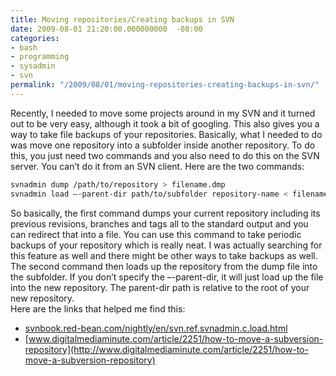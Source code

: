 ```yaml
---
title: Moving repositories/Creating backups in SVN
date: 2009-08-01 21:20:00.000000000  -08:00
categories:
- bash
- programming
- sysadmin
- svn
permalink: "/2009/08/01/moving-repositories-creating-backups-in-svn/"
---
```

Recently, I needed to move some projects around in my SVN and it turned out to be very easy, although it took a bit of googling. This also gives you a way to take file backups of your repositories. Basically, what I needed to do was move one repository into a subfolder inside another repository. To do this, you just need two commands and you also need to do this on the SVN server. You can’t do it from an SVN client. Here are the two commands:  

~~~bash
svnadmin dump /path/to/repository > filename.dmp
svnadmin load –-parent-dir path/to/subfolder repository-name < filename.dmp
~~~

So basically, the first command dumps your current repository including its previous revisions, branches and tags all to the standard output and you can redirect that into a file. You can use this command to take periodic backups of your repository which is really neat. I was actually searching for this feature as well and there might be other ways to take backups as well.  
The second command then loads up the repository from the dump file into the subfolder. If you don’t specify the –-parent-dir, it will just load up the file into the new repository. The parent-dir path is relative to the root of your new repository.  
Here are the links that helped me find this:  
- [svnbook.red-bean.com/nightly/en/svn.ref.svnadmin.c.load.html](http://svnbook.red-bean.com/nightly/en/svn.ref.svnadmin.c.load.html)
- [www.digitalmediaminute.com/article/2251/how-to-move-a-subversion-repository](http://www.digitalmediaminute.com/article/2251/how-to-move-a-subversion-repository)
